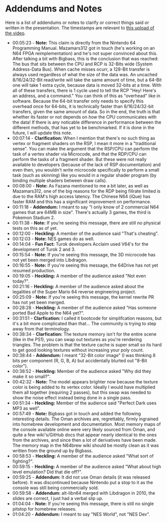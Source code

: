 # Addendums and Notes

Here is a list of addendums or notes to clarify or correct things said or written in the presentation. The timestamps are relevant to [this upload of the video](https://www.youtube.com/watch?v=ZgPWE0Wkg7g).

* 00:05:23 - **Note:** This claim is directly from the Nintendo 64 Programming Manual. Mazamars312 got in touch (he's working on an N64 FPGA reimplementation) and he's not super convinced about this. After talking a bit with Bigbass, this is the conclusion that was reached: The bus that sits between the CPU and RCP is 32-Bits wide (System Address-Data Bus). When cache misses ocurr, a 128-Bit transfer is always used regardless of what the size of the data was. An uncached 8/16/24/32-Bit read/write will take the same amount of time, but a 64-Bit one will take 1 extra cycle, because data is moved 32-bits at a time. With all of these transfers, there is 1 cycle used to tell the RCP "Hey! Here's an address, and a command." You can think of this as "overhead" like in software. Because the 64-bit transfer only needs to specify this overhead once for 64-bits, it is technically faster than 8/16/24/32-bit transfers, given the same amount of data. So in the end, the truth is that whether its faster or not depends on *how* the CPU communicates with the data! If there is any noticable difference in performance between the different methods, that has yet to be benchmarked. If it is done in the future, I will update this note.
* 00:07:14 - **Clarification:** When I mention that there's no such thing as vertex or fragment shaders on the RSP, I mean it more in a "traditional sense". You can make the argument that the RSP/CPU can perform the task of a vertex shader via Microcode, and that the RDP/CPU can perform the tasks of a fragment shader. But these were not really available to developers (because of the lack of RSP documentation) and even then, you wouldn't write microcode specifically to perform a small task (such as skinning) like you would in a regular shader program (by binding multiple shaders between draw calls). 
* 00:08:00 - **Note:** As Fazana mentioned to me a bit later, as well as Mazamars312, one of the big reasons for the RDP being fillrate limited is due to the RAM's high access latency. The Chinese N64 (iQue) has faster RAM and this has a significant improvement on performance.
* 00:11:18 - **Addendum:** I meant to say "I only know of 2 commercial N64 games that are 64MB in size". There's actually 3 games, the third is Pokemon Stadium 2.
* 00:11:38 - **Note:** If you're seeing this message, there are still no physical tests on this as of yet.
* 00:12:00 - **Heckling:** A member of the audience said "That's cheating".
* 00:12:03 - **Note:** NES games do as well.
* 00:14:04 - **Fun Fact:** Turok developers Acclaim used V64's for the development of Turok 2 and 3.
* 00:15:54 - **Note:** If you're seeing this message, the 3D microcode has not yet been merged into Libdragon.
* 00:16:55 - **Note:** If you're seeing this message, the 64Drive has not yet resumed production.
* 00:19:05 - **Heckling:** A member of the audience asked "Not even today?".
* 00:21:16 - **Heckling:** A member of the audience asked about the legalities of the Super Mario 64 reverse engineering project.
* 00:25:09 - **Note:** If you're seeing this message, the kernel rewrite PR has not yet been merged.
* 00:28:28 - **Heckling:** A member of the audience asked "Has someone ported Bad Apple to the N64 yet?".
* 00:31:51 - **Clarfication:** I called it bootcode for simplifcation reasons, but it's a bit more complicated than that... The community is trying to step away from that terminology.
* 00:38:34 - **Clarfication:** The texture memory isn't for the entire scene (like in the PS1), you can swap out textures as you're rendering triangles. The problem is that the texture cache is super small so its hard to get good looking textures without increasing your poly count.
* 00:38:44 - **Addendum:** I meant "32-Bit color image" (I was thinking 8 bits per component (R, G, B, A) but accidentally blurted out "8-Bit color").
* 00:38:52 - **Heckling:** Member of the audience asked "Why did they make it so small?".
* 00:42:32 - **Note:** The model appears brighter now because the texture color is being added to its vertex color. Ideally I would have multiplied them all together (requiring 2 passes), but this swap was needed to show the noise effect instead being done in a single pass.
* 00:51:34 - **Heckling:** Member of the audience said "Perfect Dark uses MP3 as well".
* 00:57:49 - **Note:** Bigbass got in touch and added the following interesting details. The Oman archives are, regrettably, firmly ingrained into homebrew development and documentation. Most memory maps of the console available online were very likely sourced from Oman, and quite a few wiki's/GitHub docs that appear nearly identical to the ones from the archives, and since then a lot of derivatives have been made. The memory map in the N64brew wiki should be mostly clean as it was written from the ground up by Bigbass.
* 00:58:53 - **Heckling:** A member of the audience asked "What sort of fighting?".
* 00:59:15 - **Heckling:** A member of the audience asked "What about high level emulation? Did that die off?".
* 00:59:25 - **Addendum:** It did not use Oman details (it was released before). It was discontinued because Nintendo put a stop to it as the console was still being commercially sold.
* 00:59:58 - **Addendum:** alt-libn64 merged with Libdragon in 2010, the slides are correct, I just had a verbal slip up. 
* 01:04:04 - **Note:** If you're seeing this message, there is still no single pitstop for homebrew releases.
* 01:04:20 - **Addendum:** I meant to say "NES World", not "NES Dev".
